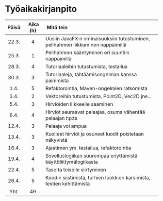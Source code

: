 # Työaikakirjanpito

| Päivä | Aika (h) | Mitä tein |
| :----:|:-----:| :-----|
|22.3.  | 4     | Uusiin JavaFX:n ominaisuuksiin tutustuminen, pelihahmon liikkuminen näppäimillä |
|25.3.  | 1     | Pelihahmon kääntyminen eri suuntiin näppäimillä |
|28.3.  | 4     | Tutoriaaleihin tutustumista, testailua |
|30.3.  | 3     | Tutoriaaleja, tähtäämisongelman kanssa painimista |
|1.4.   | 5     | Refaktorointia, Maven-ongelmien ratkomista |
|3.4.   | 2     | Vektoreihin tutustumista, Point2D, Vec2D jne...|
|5.4.   | 3     | Hirviöiden liikkeelle saaminen |
|6.4.   | 4     | Hirviöt seuraavat pelaajaa, osuma vähentää pelaajan hp:ta |
|12.4.  | 3     | Pelaaja voi ampua |
|13.4.  | 3     | Kuolleet hirviöt ja osuneet luodit poistetaan näkyvistä |
|16.4.  | 3     | Ajastimen ym. testailua, refaktorointia |
|19.4.  | 4     | Sovelluslogiikan suurempaa eriyttämistä käyttöliittymälogiikasta |
|22.4.  | 5     | Tasolta toiselle siirtyminen |
|26.4.  | 5     | Koodin siistimistä, turhien luokkien karsimista, testien kehittämistä |
|Yht.   | 49    | |
